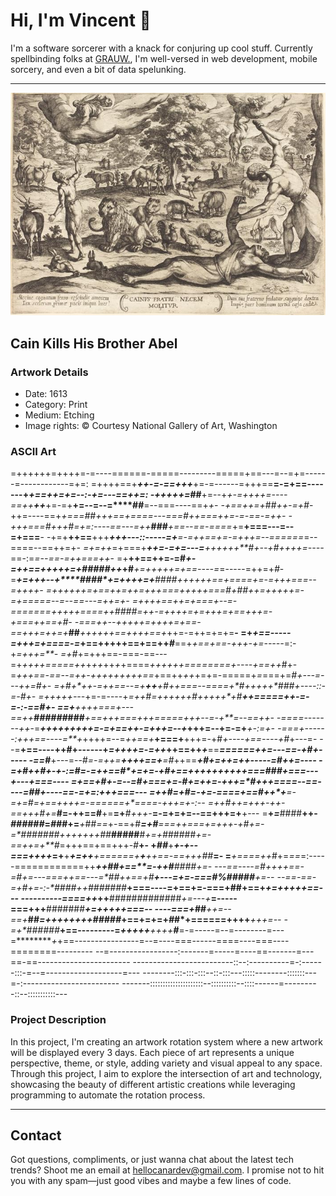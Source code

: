 <html>

# Hi, I'm Vincent 👋
I'm a software sorcerer with a knack for conjuring up cool stuff.
Currently spellbinding folks at [GRAUW.](https://grauw.fr), I'm well-versed in web development, mobile sorcery, and even a bit of data spelunking.
___

![Artwork](picture/artwork.jpg)
## Cain Kills His Brother Abel
### Artwork Details
- Date: 1613
- Category: Print
- Medium: Etching
- Image rights: © Courtesy National Gallery of Art, Washington

### ASCII Art
=++++++=++++=-=----======-=====---------=====+==---=--=+=------=------------=+=:
=++++==+***++-=-==+++***+=-=------=+++==**=-=+==-------+*+==++=+=--:-+=---==++=:
-+++++=*##**+=--+*+-=++++=----==++**++***+=-=+**+=--=--=****##**=--===----==+*+-
-+==++=+*##*++-=+#*-++=----==+***+===*##*+++==+====---===**#*++===++=-=-==-=+*+-
-++**+===*#*+++**#*=*+=:----==---=++***###***+==--==-====*+=**+===---=--=+===**-
-+=+**++==**+++***+++---::-----=+**=-=+***+==+=-=+++=--==*====*=--====--==++=+*-
=+=++*=+===+***++=-=+=---=**++****++++**#+--+*#*++++=----*==-:=*=--==-=++===++*-
=+**++==++=-=#*+-=++==++******+++=+#####++*+#***+=+++++=+==----=*=-----=++=+*#*-
=*****+=+++--+****###**#*+=++++=+**#*###*+++*++*+==+===**=+=-=+++*===--=++++***-
=**++++++=+==++=++=+++===+++++===*#*+*##*++=+++++=-=*+==*===--=--=*=---=+*+=+**-
=++++==++=+===+--=-=======+++++====++**####=+*+-=++++=+=+++*=+==+++=-+===++==+#-
-===++--+++++=++++=+==-==+++=+**+=+*****##******++++++==+++*+==+*++=-=++=+=+=**-
=+*+==-----=+++=+====-=*+==+++++==+==++*#***==+*+==+==-+++-+=-----*=:-+*=+++=**-
=+#*+=+++==-===-==---=+*++++=====++*+*++*++*+*+====*++++++========+----+==++*#+-
=***+++==-=*=--=++-+*++++++++==*+==++*++*+=+=-=====+*=*===+=***#*+---=---++=*#+-
=+#**+*++-=**++==--=+*****++***+#**++*==*=--*==*==+*#**+++++*###**+----::-=-*#+-
=+***++++---*+=-=----+*=++***#*=**++++++#+++++*+**#******+*+=====++-=-=-:-==#*+-
==+**++++===+---==++****######*###*******+*==+++===+++=====++*+--*=-+**=--==+*+-
-====-------++*-=*********++++++****+++=-=+==++-=+**++=--+*+++=--+=-=+****+-:=+-
-===+------:++*+==----=**+*++++=--=*++==+***+===+**+++=-+#*+----+==----+#*+---=-
--=**+==----++#+------+*=++++=-=++*++==++*+***==******==**====++=---==-+#*+-----
-==*#**+---=--#*=-=++=**++++==+**=#*++==**************+*#*+=++=++-----=#*++=----
-=+#++*#+-+-:=#*=-=++==*#*+=+=-+#**+==+***++*+++++++===###*+===---+---+**===----
=*+*==+#+-=--=#+===+*=-*#*+=++=-*+++=*#+++====--==----=##+----==-=+=:++**+===---
=++#*=+#=-+*=-**====+==*#*++*+**=-=+=*#***=+==+**+++=-=**=====+*====-**+++=+-:--
=*++#++*=++*+-+*+-==+++*#*+=***#=-++==#**+=**=+***#+++-***=-=+=+=--==+++=+**+---
=**+*=***####**++-*######*=*##*#+=***+*##*==*+-==+#***=+#**===++===+=+++-+#**+=-
=*##**##*#*##*+++++++*##***#####**#*+=+#*#####*+=-==++=+**#*=+++==+==+++-*#***+-
+*****##***+***+-+--===++++*=+**+*******+=++***+======+**+**+*+=*=-==+*++##***=-
=****+====+*+*#+=*==*=:-----============++*******++*##+==**=-++*#******####**+=-
---==----=*#++++==-=#*+=---===++==---=*##++==+**#****+---=+=-===*#%#####****+=--
--==-==-=+#*+**=-:-*####++**#######*****+===----=+==+=-===+**##+==+*+=+++++==---
----------====++*++**#############*+=---+***=-----===+++**#######***+=+++++===--
----===+*##***++=--==+*****##*=++++++++#####*+==+=+=+*#*#*+======++++*****+++=--
-=+*#####**#***+==---------=*****+++++**++++******#*****=-=-----=--=--------=---
=*********+*+==----------------=--=----===------====----===----========---------
--=-----------------:-------=-----=----==-------=---==-==-----------------------
-------------------------::--:----------=-:------:::-=--=-------------------=---
--------:::-:::-:::--::-:::---:::::--------:::::::---=-:------------------------
-------:::::::::::::::::::::--::::::::::--::::------=---------::--:::::::::::---


### Project Description
In this project, I'm creating an artwork rotation system
where a new artwork will be displayed every 3 days. Each piece
of art represents a unique perspective, theme, or style, adding
variety and visual appeal to any space. Through this project, I aim
to explore the intersection of art and technology, showcasing the beauty
of different artistic creations while leveraging programming to automate
the rotation process.

___

## Contact
Got questions, compliments, or just wanna chat about the latest tech trends? Shoot me an email at [hellocanardev@gmail.com](mailto:hellocanardev@gmail.com). I promise not to hit you with any spam—just good vibes and maybe a few lines of code.

</html>
